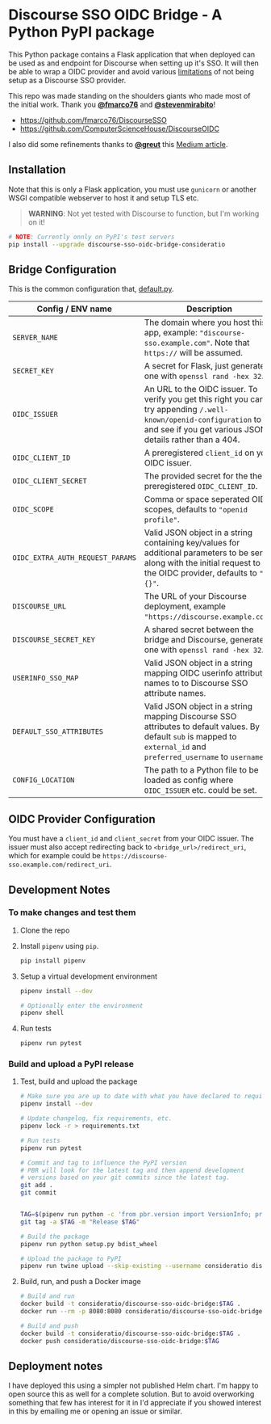 # Discourse SSO OIDC Bridge - A Python PyPI package

This Python package contains a Flask application that when deployed can be used
as and endpoint for Discourse when setting up it's SSO. It will then be able to
wrap a OIDC provider and avoid various [limitations](https://meta.discourse.org/t/sso-vs-oauth2-difference/76543/11)
of not being setup as a Discourse SSO provider.

This repo was made standing on the shoulders giants who made most of the initial
work. Thank you [__@fmarco76__](https://github.com/fmarco76) and [__@stevenmirabito__](https://github.com/stevenmirabito)!

- https://github.com/fmarco76/DiscourseSSO
- https://github.com/ComputerScienceHouse/DiscourseOIDC

I also did some refinements thanks to [__@greut__](https://github.com/greut) this [Medium article](https://medium.com/@greut/building-a-python-package-a-docker-image-using-pipenv-233d8793b6cc).

## Installation

Note that this is only a Flask application, you must use `gunicorn` or another
WSGI compatible webserver to host it and setup TLS etc.

> __WARNING__: Not yet tested with Discourse to function, but I'm working on it!

```sh
# NOTE: Currently onnly on PyPI's test servers
pip install --upgrade discourse-sso-oidc-bridge-consideratio
```

## Bridge Configuration

This is the common configuration that, [default.py](discourse-sso-oidc-bridge/default.py).

| __Config / ENV name__ | __Description__ |
|-|-|
| `SERVER_NAME`                    | The domain where you host this app, example: `"discourse-sso.example.com"`. Note that `https://` will be assumed. |
| `SECRET_KEY`                     | A secret for Flask, just generate one with `openssl rand -hex 32`. |
| `OIDC_ISSUER`                    | An URL to the OIDC issuer. To verify you get this right you can try appending `/.well-known/openid-configuration` to it and see if you get various JSON details rather than a 404. |
| `OIDC_CLIENT_ID`                 | A preregistered `client_id` on your OIDC issuer. |
| `OIDC_CLIENT_SECRET`             | The provided secret for the the preregistered `OIDC_CLIENT_ID`. |
| `OIDC_SCOPE`                     | Comma or space seperated OIDC scopes, defaults to `"openid profile"`. |
| `OIDC_EXTRA_AUTH_REQUEST_PARAMS` | Valid JSON object in a string containing key/values for additional parameters to be sent along with the initial request to the OIDC provider, defaults to `"{}"`. |
| `DISCOURSE_URL`                  | The URL of your Discourse deployment, example `"https://discourse.example.com"`. |
| `DISCOURSE_SECRET_KEY`           | A shared secret between the bridge and Discourse, generate one with `openssl rand -hex 32`. |
| `USERINFO_SSO_MAP`               | Valid JSON object in a string mapping OIDC userinfo attribute names to to Discourse SSO attribute names. |
| `DEFAULT_SSO_ATTRIBUTES`         | Valid JSON object in a string mapping Discourse SSO attributes to default values. By default `sub` is mapped to `external_id` and `preferred_username` to `username`. |
| `CONFIG_LOCATION`                | The path to a Python file to be loaded as config where `OIDC_ISSUER` etc. could be set. |

## OIDC Provider Configuration

You must have a `client_id` and `client_secret` from your OIDC issuer. The
issuer must also accept redirecting back to `<bridge_url>/redirect_uri`, which
for example could be `https://discourse-sso.example.com/redirect_uri`.

## Development Notes

### To make changes and test them

1. Clone the repo

2. Install `pipenv` using `pip`.

    ```sh
    pip install pipenv
    ```

3. Setup a virtual development environment

    ```sh
    pipenv install --dev

    # Optionally enter the environment
    pipenv shell
    ```

4. Run tests

    ```sh
    pipenv run pytest
    ```

### Build and upload a PyPI release

1. Test, build and upload the package

    ```sh
    # Make sure you are up to date with what you have declared to require
    pipenv install --dev

    # Update changelog, fix requirements, etc.
    pipenv lock -r > requirements.txt

    # Run tests
    pipenv run pytest

    # Commit and tag to influence the PyPI version
    # PBR will look for the latest tag and then append development
    # versions based on your git commits since the latest tag.
    git add .
    git commit


    TAG=$(pipenv run python -c 'from pbr.version import VersionInfo; print(VersionInfo("discourse_sso_oidc_bridge").version_string())')
    git tag -a $TAG -m "Release $TAG"

    # Build the package
    pipenv run python setup.py bdist_wheel

    # Upload the package to PyPI
    pipenv run twine upload --skip-existing --username consideratio dist/*
    ```

2. Build, run, and push a Docker image

    ```sh
    # Build and run
    docker build -t consideratio/discourse-sso-oidc-bridge:$TAG .
    docker run --rm -p 8080:8080 consideratio/discourse-sso-oidc-bridge:$TAG

    # Build and push
    docker build -t consideratio/discourse-sso-oidc-bridge:$TAG .
    docker push consideratio/discourse-sso-oidc-bridge:$TAG
    ```

## Deployment notes

I have deployed this using a simpler not published Helm chart. I'm happy to open source this as well for a complete solution. But to avoid overworking something that few has interest for it in I'd appreciate if you showed interest in this by emailing me or opening an issue or similar.
